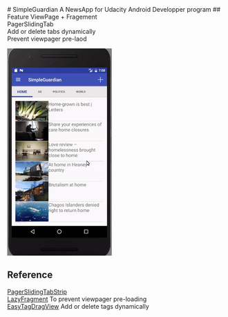 <snippet>
  <content>
# SimpleGuardian
A NewsApp for Udacity Android Developper program
## Feature
ViewPage + Fragement <br>
PagerSlidingTab <br>
Add or delete tabs dynamically <br>
Prevent viewpager pre-laod <br>

![img](https://github.com/yukun1992/SimpleGuardian/blob/master/demo.gif)


## Reference
[PagerSlidingTabStrip](https://github.com/astuetz/PagerSlidingTabStrip)<br>
[LazyFragment](https://github.com/xmagicj/LazyFragment) To prevent viewpager pre-loading<br>
[EasyTagDragView](https://github.com/wenhuaijun/EasyTagDragView) Add or delete tags dynamically 
</content>
  <tabTrigger></tabTrigger>
</snippet>

